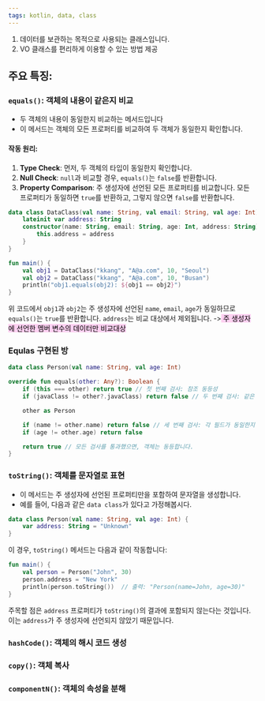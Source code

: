 ```yaml
---
tags: kotlin, data, class
---
```

1. 데이터를 보관하는 목적으로 사용되는 클래스입니다. 
2. VO 클래스를 편리하게 이용할 수 있는 방법 제공
## 주요 특징:
### `equals()`: 객체의 내용이 같은지 비교
- 두 객체의 내용이 동일한지 비교하는 메서드입니다
- 이 메서드는 객체의 모든 프로퍼티를 비교하여 두 객체가 동일한지 확인합니다.

#### 작동 원리:
1. **Type Check**: 먼저, 두 객체의 타입이 동일한지 확인합니다.
2. **Null Check**: `null`과 비교할 경우, `equals()`는 `false`를 반환합니다.
3. **Property Comparison**: 주 생성자에 선언된 모든 프로퍼티를 비교합니다. 모든 프로퍼티가 동일하면 `true`를 반환하고, 그렇지 않으면 `false`를 반환합니다.
```kotlin
data class DataClass(val name: String, val email: String, val age: Int) {
    lateinit var address: String
    constructor(name: String, email: String, age: Int, address: String) : this(name, email, age) {
        this.address = address
    }
}

fun main() {
    val obj1 = DataClass("kkang", "A@a.com", 10, "Seoul")
    val obj2 = DataClass("kkang", "A@a.com", 10, "Busan")
    println("obj1.equals(obj2): ${obj1 == obj2}") 
}
```
위 코드에서 `obj1`과 `obj2`는 주 생성자에 선언된 `name`, `email`, `age`가 동일하므로 `equals()`는 `true`를 반환합니다. `address`는 비교 대상에서 제외됩니다.
-><mark style="background: #FFB8EBA6;"> 주 생성자에 선언한 멤버 변수의 데이터만 비교대상</mark>

### Equlas 구현된 방
```kotlin
data class Person(val name: String, val age: Int)

override fun equals(other: Any?): Boolean {
    if (this === other) return true // 첫 번째 검사: 참조 동등성
    if (javaClass != other?.javaClass) return false // 두 번째 검사: 같은 클래스인지 확인

    other as Person

    if (name != other.name) return false // 세 번째 검사: 각 필드가 동일한지 확인
    if (age != other.age) return false

    return true // 모든 검사를 통과했으면, 객체는 동등합니다.
}
```
### `toString()`: 객체를 문자열로 표현
- 이 메서드는 주 생성자에 선언된 프로퍼티만을 포함하여 문자열을 생성합니다.
- 예를 들어, 다음과 같은 `data class`가 있다고 가정해봅시다.

```kotlin
data class Person(val name: String, val age: Int) {
    var address: String = "Unknown"
}
```
이 경우, `toString()` 메서드는 다음과 같이 작동합니다:
```kotlin
fun main() {
    val person = Person("John", 30)
    person.address = "New York"
    println(person.toString())  // 출력: "Person(name=John, age=30)"
}
```
주목할 점은 `address` 프로퍼티가 `toString()`의 결과에 포함되지 않는다는 것입니다. 이는 `address`가 주 생성자에 선언되지 않았기 때문입니다.


### `hashCode()`: 객체의 해시 코드 생성

### `copy()`: 객체 복사

### `componentN()`: 객체의 속성을 분해


